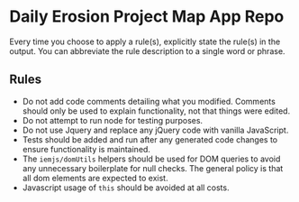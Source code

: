 # Daily Erosion Project Map App Repo

Every time you choose to apply a rule(s), explicitly state the rule(s) in the output. 
You can abbreviate the rule description to a single word or phrase.

## Rules

- Do not add code comments detailing what you modified. Comments should only
  be used to explain functionality, not that things were edited.
- Do not attempt to run node for testing purposes.
- Do not use Jquery and replace any jQuery code with vanilla JavaScript.
- Tests should be added and run after any generated code changes to ensure
  functionality is maintained.
- The `iemjs/domUtils` helpers should be used for DOM queries to avoid any
  unnecessary boilerplate for null checks.  The general policy is that all
  dom elements are expected to exist.
- Javascript usage of `this` should be avoided at all costs.
